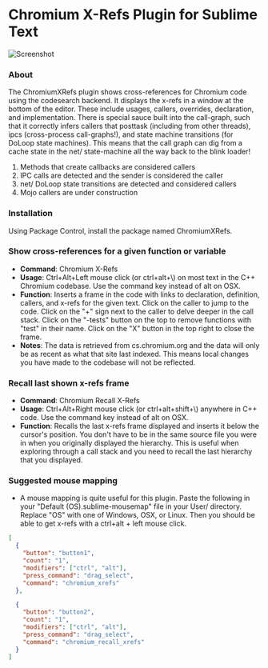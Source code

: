 # Chromium X-Refs Plugin for Sublime Text

![Screenshot](/media/chromium_x_refs.gif)

### About
The ChromiumXRefs plugin shows cross-references for Chromium code using the codesearch backend. It displays the x-refs in a window at the bottom of the editor. These include usages, callers, overrides, declaration, and implementation. There is special sauce built into the call-graph, such that it correctly infers callers that posttask (including from other threads), ipcs (cross-process call-graphs!), and state machine transitions (for DoLoop state machines). This means that the call graph can dig from a cache state in the net/ state-machine all the way back to the blink loader!

 1. Methods that create callbacks are considered callers
 1. IPC calls are detected and the sender is considered the caller
 1. net/ DoLoop state transitions are detected and considered callers
 1. Mojo callers are under construction

### Installation
Using Package Control, install the package named ChromiumXRefs.

### Show cross-references for a given function or variable
- **Command**: Chromium X-Refs
- **Usage**: Ctrl+Alt+Left mouse click (or ctrl+alt+\\) on most text in the
  C++ Chromium codebase. Use the command key instead of alt on OSX.
- **Function**: Inserts a frame in the code with links to declaration,
  definition, callers, and x-refs for the given text. Click on the caller to
  jump to the code. Click on the "+" sign next to the caller to delve deeper
  in the call stack. Click on the "-tests" button on the top to remove
  functions with "test" in their name. Click on the "X" button in the top
  right to close the frame.
- **Notes**: The data is retrieved from cs.chromium.org and the data will
  only be as recent as what that site last indexed. This means local changes
  you have made to the codebase will not be reflected.

### Recall last shown x-refs frame
- **Command**: Chromium Recall X-Refs
- **Usage**: Ctrl+Alt+Right mouse click (or ctrl+alt+shift+\\) anywhere in C++
  code. Use the command key instead of alt on OSX.
- **Function**: Recalls the last x-refs frame displayed and inserts it below
  the cursor's position. You don't have to be in the same source file you were
  in when you originally displayed the hierarchy. This is useful when
  exploring through a call stack and you need to recall the last hierarchy
  that you displayed.


### Suggested mouse mapping
- A mouse mapping is quite useful for this plugin. Paste the following in your
  "Default (OS).sublime-mousemap" file in your User/ directory. Replace "OS"
  with one of Windows, OSX, or Linux. Then you should be able to get x-refs
  with a ctrl+alt + left mouse click.
```json
[
  {
    "button": "button1",
    "count": "1",
    "modifiers": ["ctrl", "alt"],
    "press_command": "drag_select",
    "command": "chromium_xrefs"
  },

  {
    "button": "button2",
    "count": "1",
    "modifiers": ["ctrl", "alt"],
    "press_command": "drag_select",
    "command": "chromium_recall_xrefs"
  }
]
```
